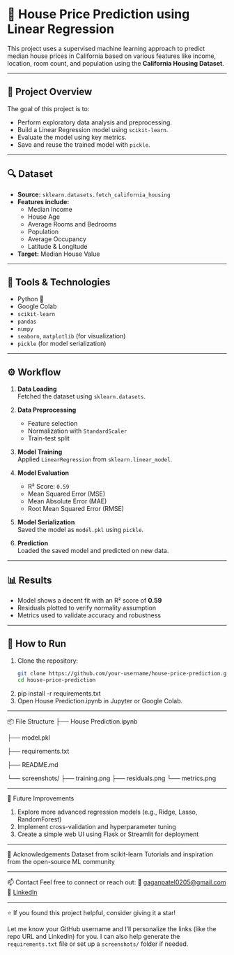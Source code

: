 # 🏡 House Price Prediction using Linear Regression

This project uses a supervised machine learning approach to predict median house prices in California based on various features like income, location, room count, and population using the **California Housing Dataset**.

---

## 📌 Project Overview

The goal of this project is to:
- Perform exploratory data analysis and preprocessing.
- Build a Linear Regression model using `scikit-learn`.
- Evaluate the model using key metrics.
- Save and reuse the trained model with `pickle`.

---

## 🔍 Dataset

- **Source:** `sklearn.datasets.fetch_california_housing`
- **Features include:**
  - Median Income
  - House Age
  - Average Rooms and Bedrooms
  - Population
  - Average Occupancy
  - Latitude & Longitude
- **Target:** Median House Value

---

## 🧰 Tools & Technologies

- Python 🐍
- Google Colab
- `scikit-learn`
- `pandas`
- `numpy`
- `seaborn`, `matplotlib` (for visualization)
- `pickle` (for model serialization)

---

## ⚙️ Workflow

1. **Data Loading**  
   Fetched the dataset using `sklearn.datasets`.

2. **Data Preprocessing**  
   - Feature selection  
   - Normalization with `StandardScaler`  
   - Train-test split

3. **Model Training**  
   Applied `LinearRegression` from `sklearn.linear_model`.

4. **Model Evaluation**  
   - R² Score: `0.59`  
   - Mean Squared Error (MSE)  
   - Mean Absolute Error (MAE)  
   - Root Mean Squared Error (RMSE)

5. **Model Serialization**  
   Saved the model as `model.pkl` using `pickle`.

6. **Prediction**  
   Loaded the saved model and predicted on new data.

---

## 📊 Results

- Model shows a decent fit with an R² score of **0.59**
- Residuals plotted to verify normality assumption
- Metrics used to validate accuracy and robustness

---

## 🚀 How to Run

1. Clone the repository:
   ```bash
   git clone https://github.com/your-username/house-price-prediction.git
   cd house-price-prediction

2. pip install -r requirements.txt
3. Open House Prediction.ipynb in Jupyter or Google Colab.

---

📦 File Structure
├── House Prediction.ipynb

├── model.pkl

├── requirements.txt

├── README.md

└── screenshots/
    ├── training.png
    ├── residuals.png
    └── metrics.png
    
---

📌 Future Improvements
1. Explore more advanced regression models (e.g., Ridge, Lasso, RandomForest)
2. Implement cross-validation and hyperparameter tuning
3. Create a simple web UI using Flask or Streamlit for deployment

---

🙌 Acknowledgements
Dataset from scikit-learn
Tutorials and inspiration from the open-source ML community

---

📫 Contact
Feel free to connect or reach out:
📧 gaganpatel0205@gmail.com
💼 [LinkedIn](https://www.linkedin.com/in/p-gagan)

---

⭐️ If you found this project helpful, consider giving it a star!

Let me know your GitHub username and I’ll personalize the links (like the repo URL and LinkedIn) for you. I can also help generate the `requirements.txt` file or set up a `screenshots/` folder if needed.
